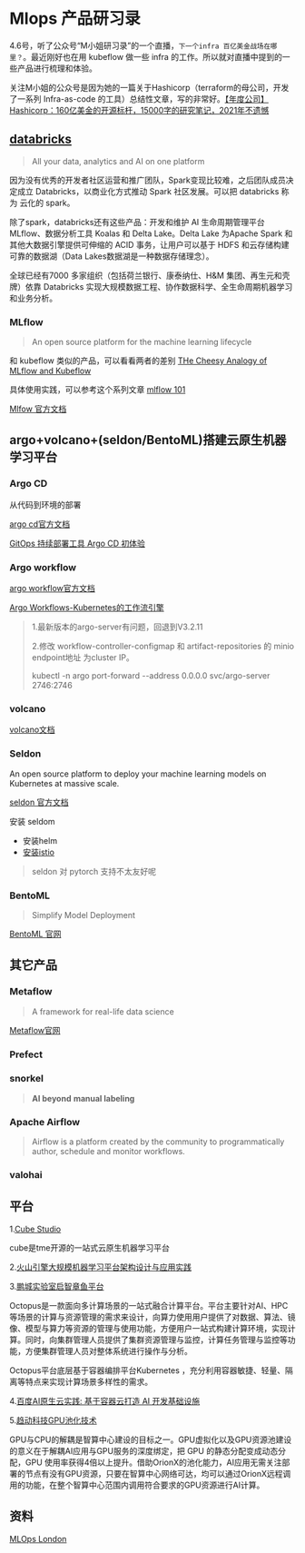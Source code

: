 # Mlops 产品研习录


<!--more-->

4.6号，听了公众号“M小姐研习录”的一个直播，`下一个infra 百亿美金战场在哪里？`。最近刚好也在用 kubeflow 做一些 infra 的工作。所以就对直播中提到的一些产品进行梳理和体验。

关注M小姐的公众号是因为她的一篇关于Hashicorp（terraform的母公司，开发了一系列 Infra-as-code 的工具）总结性文章，写的非常好。[【年度公司】Hashicorp：160亿美金的开源标杆，15000字的研究笔记，2021年不遗憾](https://mp.weixin.qq.com/s/Y2A7-Ui2nzUgodkEbgR6lQ)

## [databricks](https://databricks.com/)

>  All your data, analytics and AI on one platform

因为没有优秀的开发者社区运营和推广团队，Spark变现比较难，之后团队成员决定成立 Databricks，以商业化方式推动 Spark 社区发展。可以把 databricks 称为 云化的 spark。

除了spark，databricks还有这些产品：开发和维护 AI 生命周期管理平台 MLflow、数据分析工具 Koalas 和 Delta Lake。Delta Lake 为Apache Spark 和其他大数据引擎提供可伸缩的 ACID 事务，让用户可以基于 HDFS 和云存储构建可靠的数据湖（Data Lakes数据湖是一种数据存储理念）。

全球已经有7000 多家组织（包括荷兰银行、康泰纳仕、H&M 集团、再生元和壳牌）依靠 Databricks 实现大规模数据工程、协作数据科学、全生命周期机器学习和业务分析。

### MLflow

> An open source platform for the machine learning lifecycle

和 kubeflow 类似的产品，可以看看两者的差别 [THe Cheesy Analogy of MLflow and Kubeflow](https://medium.com/weareservian/the-cheesy-analogy-of-mlflow-and-kubeflow-715a45580fbe)

具体使用实践，可以参考这个系列文章 [mlflow 101](https://medium.com/tag/mlflow-101)

[Mlfow 官方文档](https://mlflow.org/docs/latest/quickstart.html)

## argo+volcano+(seldon/BentoML)搭建云原生机器学习平台

### Argo CD

从代码到环境的部署

[argo cd官方文档](https://argo-cd.readthedocs.io/en/stable/)

[GitOps 持续部署工具 Argo CD 初体验](https://mp.weixin.qq.com/s/Hgp7N_HPkpFjfP_qcl4Fzg)



### Argo workflow

[argo workflow官方文档](https://argoproj.github.io/argo-workflows/)

[Argo Workflows-Kubernetes的工作流引擎](https://cloud.tencent.com/developer/article/1810139)



> 1.最新版本的argo-server有问题，回退到V3.2.11 
>
> 2.修改 workflow-controller-configmap 和 artifact-repositories 的 minio endpoint地址 为cluster IP。
>
> kubectl -n argo port-forward --address 0.0.0.0 svc/argo-server 2746:2746

### volcano

[volcano文档](https://volcano.sh/zh/)

### Seldon

An open source platform to deploy your machine learning models on Kubernetes at massive scale.

[seldon 官方文档](https://docs.seldon.io/projects/seldon-core/en/latest/)

安装 seldom

* 安装helm
* [安装istio](https://istio.io/latest/docs/setup/install/helm/)



> seldon 对 pytorch 支持不太友好呢

### BentoML

>  Simplify Model Deployment

[BentoML 官网](https://docs.bentoml.org/en/latest/quickstart.html)



## 其它产品

### **Metaflow**

>  A framework for real-life data science

[Metaflow官网](https://docs.metaflow.org/)



### Prefect



### snorkel

> **AI beyond** **manual labeling**



### Apache Airflow

> Airflow is a platform created by the community to programmatically author, schedule and monitor workflows.



### valohai







## 平台

1.[Cube Studio](https://github.com/tencentmusic/cube-studio)

cube是tme开源的一站式云原生机器学习平台



2.[火山引擎大规模机器学习平台架构设计与应用实践](https://mp.weixin.qq.com/s/--pWXB1FL8Qf_9mIrVMvYA)



3.[鹏城实验室启智章鱼平台](https://octopus.openi.org.cn/docs/introduction/intro/)

Octopus是一款面向多计算场景的一站式融合计算平台。平台主要针对AI、HPC等场景的计算与资源管理的需求来设计，向算力使用用户提供了对数据、算法、镜像、模型与算力等资源的管理与使用功能，方便用户一站式构建计算环境，实现计算。同时，向集群管理人员提供了集群资源管理与监控，计算任务管理与监控等功能，方便集群管理人员对整体系统进行操作与分析。

Octopus平台底层基于容器编排平台Kubernetes ，充分利用容器敏捷、轻量、隔离等特点来实现计算场景多样性的需求。



4.[百度AI原生云实践: 基于容器云打造 AI 开发基础设施](https://mp.weixin.qq.com/s/UckkV8kFfPE6JZjui_bbtA)



5.[趋动科技GPU池化技术](https://mp.weixin.qq.com/s/y38qjIBn4w0_HPH_3pqhcw)

GPU与CPU的解耦是智算中心建设的目标之一。GPU虚拟化以及GPU资源池建设的意义在于解耦AI应用与GPU服务的深度绑定，把 GPU 的静态分配变成动态分配，GPU 使用率获得4倍以上提升。借助OrionX的池化能力，AI应用无需关注部署的节点有没有GPU资源，只要在智算中心网络可达，均可以通过OrionX远程调用的功能，在整个智算中心范围内调用符合要求的GPU资源进行AI计算。



## 资料

[MLOps London](https://www.youtube.com/channel/UCSBfllj_pRPB36TAZJfjXWg)

